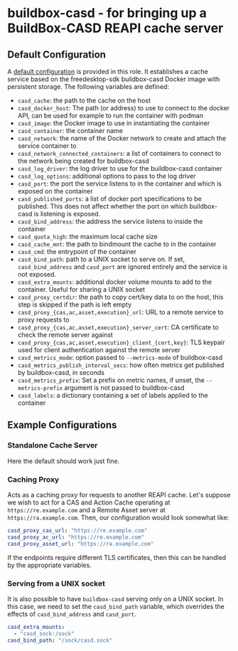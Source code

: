 # buildbox-casd - for bringing up a BuildBox-CASD REAPI cache server

## Default Configuration

A [default configuration](defaults/main.yml) is provided in this role. It establishes a cache service based on the freedesktop-sdk buildbox-casd Docker image with persistent storage. The following variables are defined:

- `casd_cache`: the path to the cache on the host
- `casd_docker_host`: The path (or address) to use to connect to the docker API, can be used for example to run the container with podman
- `casd_image`: the Docker image to use in instantiating the container
- `casd_container`: the container name
- `casd_network`: the name of the Docker network to create and attach the service container to
- `casd_network_connected_containers`: a list of containers to connect to the network being created for buildbox-casd
- `casd_log_driver`: the log driver to use for the buildbox-casd container
- `casd_log_options`: additional options to pass to the log driver
- `casd_port`: the port the service listens to in the container and which is exposed on the container
- `casd_published_ports`: a list of docker port specifications to be published. This does not affect whether the port on which buildbox-casd is listening is exposed.
- `casd_bind_address`: the address the service listens to inside the container
- `casd_quota_high`: the maximum local cache size
- `casd_cache_mnt`: the path to bindmount the cache to in the container
- `casd_cmd`: the entrypoint of the container
- `casd_bind_path`: path to a UNIX socket to serve on.  If set, `casd_bind_address` and `casd_port` are ignored entirely and the service is not exposed.
- `casd_extra_mounts`: additional docker volume mounts to add to the container.  Useful for sharing a UNIX socket
- `casd_proxy_certdir`: the path to copy cert/key data to on the host, this step is skipped if the path is left empty
- `casd_proxy_{cas,ac,asset,execution}_url`: URL to a remote service to proxy requests to
- `casd_proxy_{cas,ac,asset,execution}_server_cert`: CA certificate to check the remote server against
- `casd_proxy_{cas,ac,asset,execution}_client_{cert,key}`: TLS keypair used for client authentication against the remote server
- `casd_metrics_mode`: option passed to `--metrics-mode` of buildbox-casd
- `casd_metrics_publish_interval_secs`: how often metrics get published by buildbox-casd, in seconds
- `casd_metrics_prefix`: Set a prefix on metric names, if unset, the `--metrics-prefix` argument is not passed to buildbox-casd
- `casd_labels`: a dictionary containing a set of labels applied to the container

## Example Configurations

### Standalone Cache Server

Here the default should work just fine.

### Caching Proxy

Acts as a caching proxy for requests to another REAPI cache.
Let's suppose we wish to act for a CAS and Action Cache operating at `https://re.example.com` and a Remote Asset server at `https://ra.example.com`.
Then, our configuration would look somewhat like:

```yaml
casd_proxy_cas_url: "https://re.example.com"
casd_proxy_ac_url: "https://re.example.com"
casd_proxy_asset_url: "https://ra.example.com"
```

If the endpoints require different TLS certificates, then this can be handled by the appropriate variables.

### Serving from a UNIX socket

It is also possible to have `buildbox-casd` serving only on a UNIX socket.
In this case, we need to set the `casd_bind_path` variable, which overrides the effects of `casd_bind_address` and `casd_port`.

```yaml
casd_extra_mounts:
  - "casd_sock:/sock"
casd_bind_path: "/sock/casd.sock"
```
